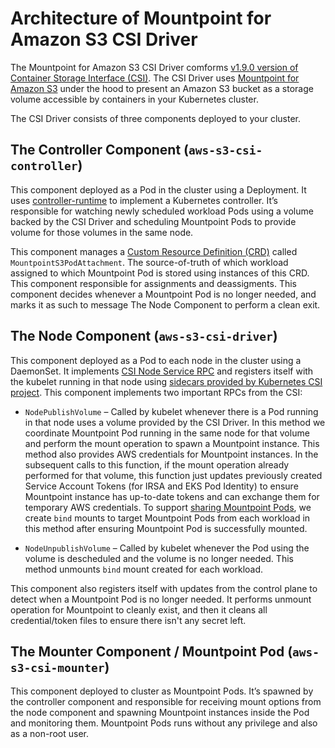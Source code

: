 # Architecture of Mountpoint for Amazon S3 CSI Driver

The Mountpoint for Amazon S3 CSI Driver comforms [v1.9.0 version of Container Storage Interface (CSI)](https://github.com/container-storage-interface/spec/blob/v1.9.0/spec.md). The CSI Driver uses [Mountpoint for Amazon S3](https://github.com/awslabs/mountpoint-s3) under the hood to present an Amazon S3 bucket as a storage volume accessible by containers in your Kubernetes cluster.

The CSI Driver consists of three components deployed to your cluster.

## The Controller Component (`aws-s3-csi-controller`)

This component deployed as a Pod in the cluster using a Deployment. It uses [controller-runtime](https://github.com/kubernetes-sigs/controller-runtime) to implement a Kubernetes controller. It’s responsible for watching newly scheduled workload Pods using a volume backed by the CSI Driver and scheduling Mountpoint Pods to provide volume for those volumes in the same node.

This component manages a [Custom Resource Definition (CRD)](https://kubernetes.io/docs/concepts/extend-kubernetes/api-extension/custom-resources/) called `MountpointS3PodAttachment`. The source-of-truth of which workload assigned to which Mountpoint Pod is stored using instances of this CRD. This component responsible for assignments and deassigments. This component decides whenever a Mountpoint Pod is no longer needed, and marks it as such to message The Node Component to perform a clean exit.

## The Node Component (`aws-s3-csi-driver`)

This component deployed as a Pod to each node in the cluster using a DaemonSet. It implements [CSI Node Service RPC](https://github.com/container-storage-interface/spec/blob/master/spec.md#node-service-rpc) and registers itself with the kubelet running in that node using [sidecars provided by Kubernetes CSI project](https://kubernetes-csi.github.io/docs/sidecar-containers.html). This component implements two important RPCs from the CSI:

* `NodePublishVolume` – Called by kubelet whenever there is a Pod running in that node uses a volume provided by the CSI Driver. In this method we coordinate Mountpoint Pod running in the same node for that volume and perform the mount operation to spawn a Mountpoint instance. This method also provides AWS credentials for Mountpoint instances. In the subsequent calls to this function, if the mount operation already performed for that volume, this function just updates previously created Service Account Tokens (for IRSA and EKS Pod Identity) to ensure Mountpoint instance has up-to-date tokens and can exchange them for temporary AWS credentials. To support [sharing Mountpoint Pods](#MOUNTPOINT_POD_SHARING.md), we create `bind` mounts to target Mountpoint Pods from each workload in this method after ensuring Mountpoint Pod is successfully mounted.

* `NodeUnpublishVolume` – Called by kubelet whenever the Pod using the volume is descheduled and the volume is no longer needed. This method unmounts `bind` mount created for each workload.

This component also registers itself with updates from the control plane to detect when a Mountpoint Pod is no longer needed. It performs unmount operation for Mountpoint to cleanly exist, and then it cleans all credential/token files to ensure there isn't any secret left.

## The Mounter Component / Mountpoint Pod (`aws-s3-csi-mounter`)

This component deployed to cluster as Mountpoint Pods. It’s spawned by the controller component and responsible for receiving mount options from the node component and spawning Mountpoint instances inside the Pod and monitoring them. Mountpoint Pods runs without any privilege and also as a non-root user.
